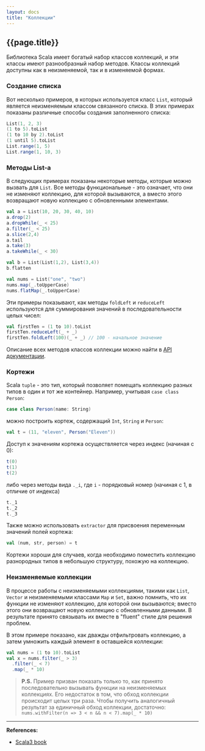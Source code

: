 ```yaml
---
layout: docs
title: "Коллекции"
---
```


## {{page.title}}

Библиотека Scala имеет богатый набор классов коллекций, и эти классы имеют разнообразный набор методов. 
Классы коллекций доступны как в неизменяемой, так и в изменяемой формах.

### Создание списка

Вот несколько примеров, в которых используется класс `List`, который является неизменяемым классом связанного списка. 
В этих примерах показаны различные способы создания заполненного списка:

```scala mdoc
List(1, 2, 3)
(1 to 5).toList
(1 to 10 by 2).toList
(1 until 5).toList
List.range(1, 5)
List.range(1, 10, 3)
```

### Методы List-а

В следующих примерах показаны некоторые методы, которые можно вызвать для `List`. 
Все методы функциональные - это означает, что они не изменяют коллекцию, для которой вызываются, 
а вместо этого возвращают новую коллекцию с обновленными элементами. 

```scala mdoc
val a = List(10, 20, 30, 40, 10)
a.drop(2)              
a.dropWhile(_ < 25)
a.filter(_ < 25)   
a.slice(2,4)     
a.tail                   
a.take(3)              
a.takeWhile(_ < 30)    
```
```scala mdoc
val b = List(List(1,2), List(3,4))
b.flatten                          
```
```scala mdoc
val nums = List("one", "two")
nums.map(_.toUpperCase)
nums.flatMap(_.toUpperCase)
```

Эти примеры показывают, как методы `foldLeft` и `reduceLeft` используются для суммирования значений в последовательности целых чисел:

```scala mdoc
val firstTen = (1 to 10).toList
firstTen.reduceLeft(_ + _)        
firstTen.foldLeft(100)(_ + _) // 100 - начальное значение
```

Описание всех методов классов коллекции можно найти в [API документации](https://scala-lang.org/api/3.x/).

### Кортежи

Scala `tuple` - это тип, который позволяет помещать коллекцию разных типов в один и тот же контейнер. 
Например, учитывая `case class Person`:

```scala mdoc:silent
case class Person(name: String)
```

можно построить кортеж, содержащий `Int`, `String` и `Person`:

```scala mdoc
val t = (11, "eleven", Person("Eleven"))
```

Доступ к значениям кортежа осуществляется через индекс (начиная с 0):

```scala mdoc
t(0)
t(1)
t(2)
```

либо через методы вида `._i`, где `i` - порядковый номер (начиная с 1, в отличие от индекса)

```scala mdoc
t._1
t._2
t._3
```

Также можно использовать `extractor` для присвоения переменным значений полей кортежа:

```scala mdoc
val (num, str, person) = t
```

Кортежи хороши для случаев, когда необходимо поместить коллекцию разнородных типов в небольшую структуру, похожую на коллекцию. 

### Неизменяемые коллекции

В процессе работы с неизменяемыми коллекциями, такими как `List`, `Vector` и неизменяемыми классами `Map` и `Set`,
важно помнить, что их функции не изменяют коллекцию, для которой они вызываются;
вместо этого они возвращают новую коллекцию с обновленными данными.
В результате принято связывать их вместе в "fluent" стиле для решения проблем.

В этом примере показано, как дважды отфильтровать коллекцию, а затем умножить каждый элемент в оставшейся коллекции:

```scala mdoc
val nums = (1 to 10).toList
val x = nums.filter(_ > 3)
  .filter(_ < 7)
  .map(_ * 10)  
```

> **P.S.** Пример призван показать только то, как принято последовательно вызывать функции на неизменяемых коллекциях.
Его недостаток в том, что обход коллекции происходит целых три раза.
Чтобы получить аналогичный результат за единичный обход коллекции, достаточно:
`nums.withFilter(n => 3 < n && n < 7).map(_ * 10)`


---

**References:**
- [Scala3 book](https://docs.scala-lang.org/scala3/book/taste-collections.html)
